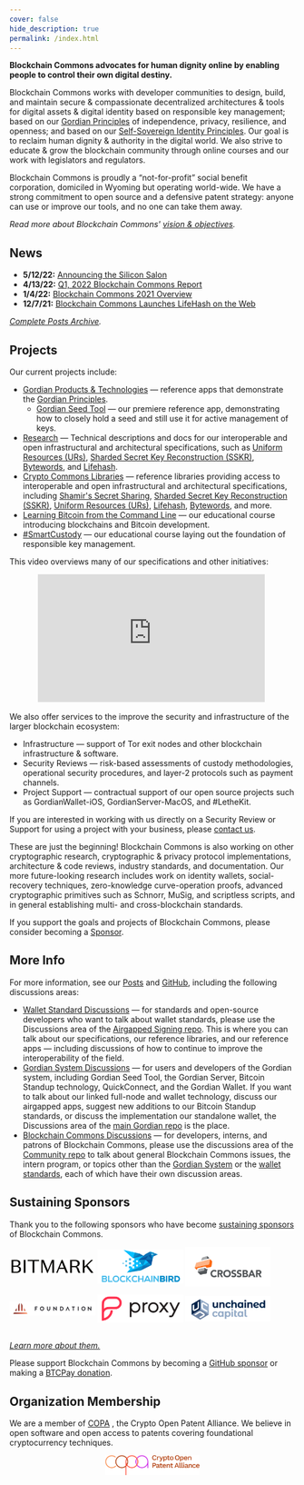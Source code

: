 ```yaml
---
cover: false
hide_description: true
permalink: /index.html
---
```


**Blockchain Commons advocates for human dignity online by enabling people to control their own digital destiny.**

Blockchain Commons works with developer communities to design, build, and maintain secure & compassionate decentralized architectures & tools for digital assets & digital identity based on responsible key management; based on our [Gordian Principles](https://github.com/BlockchainCommons/Gordian#gordian-principles) of independence, privacy, resilience, and openness; and based on our [Self-Sovereign Identity Principles](https://github.com/WebOfTrustInfo/self-sovereign-identity/blob/master/self-sovereign-identity-principles.md). Our goal is to reclaim human dignity & authority in the digital world. We also strive to educate & grow the blockchain community through online courses and our work with legislators and regulators.

Blockchain Commons is proudly a “not-for-profit” social benefit corporation, domiciled in Wyoming but operating world-wide. We have a strong commitment to open source and a defensive patent strategy: anyone can use or improve our tools, and no one can take them away. 

_Read more about Blockchain Commons' [vision & objectives](vision.md)._

## News

* **5/12/22:** [Announcing the Silicon Salon](https://www.blockchaincommons.com/salons/silicon-salon/)
* **4/13/22:** [Q1, 2022 Blockchain Commons Report](https://www.blockchaincommons.com/quarterlies/Q1-2022/)
* **1/4/22:** [Blockchain Commons 2021 Overview](https://www.blockchaincommons.com/quarterlies/Yearly/)
* **12/7/21:** [Blockchain Commons Launches LifeHash on the Web](https://www.blockchaincommons.com/specifications/Lifehash-info/)

_[Complete Posts Archive](https://www.blockchaincommons.com/posts/)._

## Projects

Our current projects include:

* [Gordian Products & Technologies](https://github.com/BlockchainCommons/Gordian) — reference apps that demonstrate the [Gordian Principles](https://github.com/BlockchainCommons/Gordian#gordian-principles).
   * [Gordian Seed Tool](https://github.com/BlockchainCommons/GordianSeedTool-iOS) — our premiere reference app, demonstrating how to closely hold a seed and still use it for active management of keys.
* [Research](https://github.com/BlockchainCommons/Research) — Technical descriptions and docs for our interoperable and open infrastructural and architectural specifications, such as [Uniform Resources (URs)](https://github.com/BlockchainCommons/crypto-commons/blob/master/Docs/ur-1-overview.md), [Sharded Secret Key Reconstruction (SSKR)](https://github.com/BlockchainCommons/crypto-commons/blob/master/Docs/sskr-developers.md), [Bytewords](https://github.com/BlockchainCommons/Research/blob/master/papers/bcr-2020-012-bytewords.md), and [Lifehash](https://github.com/BlockchainCommons/lifehash.info).
* [Crypto Commons Libraries](https://github.com/BlockchainCommons/crypto-commons) — reference libraries providing access to interoperable and open infrastructural and architectural specifications, including [Shamir's Secret Sharing](https://github.com/BlockchainCommons/bc-shamir), [Sharded Secret Key Reconstruction (SSKR)](https://github.com/BlockchainCommons/bc-sskr), [Uniform Resources (URs)](https://github.com/BlockchainCommons/bc-ur), [Lifehash](https://github.com/BlockchainCommons/bc-lifehash), [Bytewords](https://github.com/BlockchainCommons/bc-bytewords), and more.
* [Learning Bitcoin from the Command Line](https://github.com/BlockchainCommons/Learning-Bitcoin-from-the-Command-Line) — our educational course introducing blockchains and Bitcoin development.
* [#SmartCustody](https://www.smartcustody.com/) — our educational course laying out the foundation of responsible key management.

This video overviews many of our specifications and other initiatives:

<p style="margin-left:50px">
<iframe width="400" height="225" src="https://www.youtube.com/embed/RYgOFSdUqWY" title="YouTube video player" frameborder="0" allow="accelerometer; autoplay; clipboard-write; encrypted-media; gyroscope; picture-in-picture" allowfullscreen></iframe>
</p>

We also offer services to the improve the security and infrastructure of the larger blockchain ecosystem:

* Infrastructure — support of Tor exit nodes and other blockchain infrastructure & software.
* Security Reviews — risk-based assessments of custody methodologies, operational security procedures, and layer-2 protocols such as payment channels.
* Project Support — contractual support of our open source projects such as GordianWallet-iOS, GordianServer-MacOS, and #LetheKit.

If you are interested in working with us directly on a Security Review or Support for using a project with your business, please [contact us](mailto:team@blockchaincommons.com).

These are just the beginning! Blockchain Commons is also working on other cryptographic research, cryptographic & privacy protocol implementations, architecture & code reviews, industry standards, and documentation. Our more future-looking research includes work on identity wallets, social-recovery techniques, zero-knowledge curve-operation proofs, advanced cryptographic primitives such as Schnorr, MuSig, and scriptless scripts, and in general establishing multi- and cross-blockchain standards.

If you support the goals and projects of Blockchain Commons, please consider becoming a [Sponsor](https://www.blockchaincommons.com/sponsors.html).

## More Info

For more information, see our [Posts](https://www.blockchaincommons.com/posts/) and [GitHub](https://github.com/BlockchainCommons), including the following discussions areas:
* [Wallet Standard Discussions](https://github.com/BlockchainCommons/AirgappedSigning/discussions) — for standards and open-source developers who want to talk about wallet standards, please use the Discussions area of the [Airgapped Signing repo](https://github.com/BlockchainCommons/AirgappedSigning). This is where you can talk about our specifications, our reference libraries, and our reference apps — including discussions of how to continue to improve the interoperability of the field.
* [Gordian System Discussions](https://github.com/BlockchainCommons/Gordian/discussions) — for users and developers of the Gordian system, including Gordian Seed Tool, the Gordian Server, Bitcoin Standup technology, QuickConnect, and the Gordian Wallet. If you want to talk about our linked full-node and wallet technology, discuss our airgapped apps, suggest new additions to our Bitcoin Standup standards, or discuss the implementation our standalone wallet, the Discussions area of the [main Gordian repo](https://github.com/BlockchainCommons/Gordian) is the place.
* [Blockchain Commons Discussions](https://github.com/BlockchainCommons/Community/discussions) — for developers, interns, and patrons of Blockchain Commons, please use the discussions area of the [Community repo](https://github.com/BlockchainCommons/Community) to talk about general Blockchain Commons issues, the intern program, or topics other than the [Gordian System](https://github.com/BlockchainCommons/Gordian/discussions) or the [wallet standards](https://github.com/BlockchainCommons/AirgappedSigning/discussions), each of which have their own discussion areas.

## Sustaining Sponsors

Thank you to the following sponsors who have become [sustaining sponsors](https://github.com/sponsors/BlockchainCommons) of Blockchain Commons.
  
[<img src="images/sponsors/bitmark-logo.png" width="30%" align="center">](https://bitmark.com/)
[<img src="images/sponsors/blockchainbird.png" width="30%" align="center">](https://github.com/blockchainbird/bird)
[<img src="images/sponsors/crossbar.png" width="30%" align="center">](https://www.crossbar-inc.com/)

[<img src="images/sponsors/foundation-logo.jpg" width="30%" align="center">](https://foundationdevices.com/)
[<img src="images/sponsors/proxy.png" width="30%" align="center">](https://www.proxy.com/)
[<img src="images/sponsors/unchained-capital.png" width="30%" align="center">](https://unchained-capital.com/)

<br clear="all">[*Learn more about them.*](sponsors)

Please support Blockchain Commons by becoming a [GitHub sponsor](https://github.com/sponsors/BlockchainCommons) or making a [BTCPay donation](https://btcpay.blockchaincommons.com/).

## Organization Membership

We are a member of [COPA](https://open-patent.org/) , the Crypto Open Patent Alliance. We believe in open software and open access to patents covering foundational cryptocurrency techniques.

<p align="center">
  <a href="https://open-patent.org/"><img src="images/copa-logo.png" width="33%" align="center"></a>
</p>
